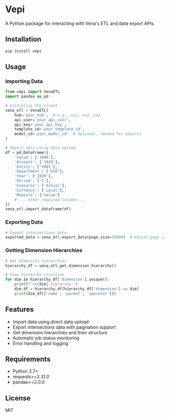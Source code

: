 # Vepi

A Python package for interacting with Vena's ETL and data export APIs.

## Installation

```bash
pip install vepi
```

## Usage

### Importing Data

```python
from vepi import VenaETL
import pandas as pd

# Initialize the client
vena_etl = VenaETL(
    hub='your_hub',  # e.g., us1, us2, ca3
    api_user='your_api_user',
    api_key='your_api_key',
    template_id='your_template_id',
    model_id='your_model_id'  # Optional, needed for exports
)

# Import data using data upload
df = pd.DataFrame({
    'Value': ['1000'],
    'Account': ['3910'],
    'Entity': ['V001'],
    'Department': ['D10'],
    'Year': ['2020'],
    'Period': ['1'],
    'Scenario': ['Actual'],
    'Currency': ['Local'],
    'Measure': ['Value']
    # ... other required columns ...
})
vena_etl.import_dataframe(df)
```

### Exporting Data

```python
# Export intersections data
exported_data = vena_etl.export_data(page_size=50000)  # Adjust page size as needed
```

### Getting Dimension Hierarchies

```python
# Get dimension hierarchies
hierarchy_df = vena_etl.get_dimension_hierarchy()

# View hierarchy structure
for dim in hierarchy_df['dimension'].unique():
    print(f"\n{dim} hierarchy:")
    dim_df = hierarchy_df[hierarchy_df['dimension'] == dim]
    print(dim_df[['name', 'parent', 'operator']])
```

## Features

- Import data using direct data upload
- Export intersections data with pagination support
- Get dimension hierarchies and their structure
- Automatic job status monitoring
- Error handling and logging

## Requirements

- Python 3.7+
- requests>=2.31.0
- pandas>=2.0.0

## License

MIT 